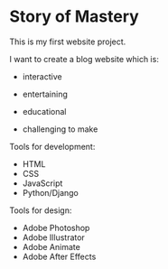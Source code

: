 # Story of Mastery

This is my first website project.

I want to create a blog website which is:

- interactive
- entertaining
- educational

- challenging to make

Tools for development:

- HTML
- CSS
- JavaScript
- Python/Django

Tools for design:

- Adobe Photoshop
- Adobe Illustrator
- Adobe Animate
- Adobe After Effects

